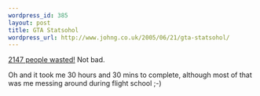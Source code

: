 ```yaml
--- 
wordpress_id: 385
layout: post
title: GTA Statsohol
wordpress_url: http://www.johng.co.uk/2005/06/21/gta-statsohol/
---
```

<a href="http://www.thegtaplace.com/sastats/index.php?user=johng">2147 people wasted!</a> Not bad.

Oh and it took me 30 hours and 30 mins to complete, although most of that was me messing around during flight school ;-)
